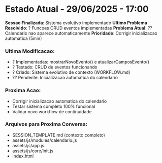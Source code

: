 # Estado Atual - 29/06/2025 - 17:00 
 
**Sessao Finalizada**: Sistema evolutivo implementado 
**Ultimo Problema Resolvido**: ? Funcoes CRUD eventos implementadas 
**Problema Atual**: ?? Calendario nao aparece automaticamente 
**Prioridade**: Corrigir inicializacao automatica (5min) 
 
### Ultima Modificacao: 
- ? Implementadas: mostrarNovoEvento() e atualizarCamposEvento() 
- ? Testado: CRUD de eventos funcionando 
- ? Criado: Sistema evolutivo de contexto (WORKFLOW.md) 
- ?? Pendente: Inicializacao automatica do calendario 
 
### Proxima Acao: 
- Corrigir inicializacao automatica do calendario 
- Testar sistema completo 100% funcional 
- Validar novo workflow de continuidade 
 
### Arquivos para Proxima Conversa: 
- SESSION_TEMPLATE.md (contexto completo) 
- assets/js/modules/calendario.js 
- assets/js/app.js 
- assets/js/core/init.js 
- index.html 
